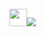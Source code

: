 <img height="32" width="32" src="https://cdn.simpleicons.org/github/white" /><a href="https://github.com/GRTUBORG"><img src="https://readme-typing-svg.demolab.com?font=Fira+Code&size=25&duration=1500&pause=1000&vCenter=true&width=465&height=26&lines=%D0%9F%D1%80%D0%B8%D0%B2%D0%B5%D1%82!;%D0%94%D0%BE%D0%B1%D1%80%D0%BE+%D0%BF%D0%BE%D0%B6%D0%B0%D0%BB%D0%BE%D0%B2%D0%B0%D1%82%D1%8C+%D0%BD%D0%B0+%D0%BC%D0%BE%D0%B9+GitHub!" /></a>

